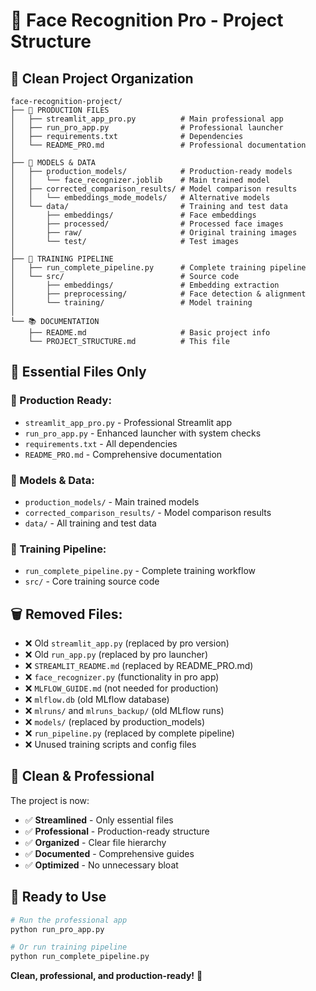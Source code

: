 # 🎯 Face Recognition Pro - Project Structure

## 📁 Clean Project Organization

```
face-recognition-project/
├── 🎯 PRODUCTION FILES
│   ├── streamlit_app_pro.py          # Main professional app
│   ├── run_pro_app.py                # Professional launcher
│   ├── requirements.txt              # Dependencies
│   └── README_PRO.md                 # Professional documentation
│
├── 🤖 MODELS & DATA
│   ├── production_models/            # Production-ready models
│   │   └── face_recognizer.joblib    # Main trained model
│   ├── corrected_comparison_results/ # Model comparison results
│   │   └── embeddings_mode_models/   # Alternative models
│   └── data/                         # Training and test data
│       ├── embeddings/               # Face embeddings
│       ├── processed/                # Processed face images
│       ├── raw/                      # Original training images
│       └── test/                     # Test images
│
├── 🔧 TRAINING PIPELINE
│   ├── run_complete_pipeline.py      # Complete training pipeline
│   └── src/                          # Source code
│       ├── embeddings/               # Embedding extraction
│       ├── preprocessing/            # Face detection & alignment
│       └── training/                 # Model training
│
└── 📚 DOCUMENTATION
    ├── README.md                     # Basic project info
    └── PROJECT_STRUCTURE.md          # This file
```

## 🎯 **Essential Files Only**

### **🚀 Production Ready:**
- `streamlit_app_pro.py` - Professional Streamlit app
- `run_pro_app.py` - Enhanced launcher with system checks
- `requirements.txt` - All dependencies
- `README_PRO.md` - Comprehensive documentation

### **🤖 Models & Data:**
- `production_models/` - Main trained models
- `corrected_comparison_results/` - Model comparison results
- `data/` - All training and test data

### **🔧 Training Pipeline:**
- `run_complete_pipeline.py` - Complete training workflow
- `src/` - Core training source code

## 🗑️ **Removed Files:**
- ❌ Old `streamlit_app.py` (replaced by pro version)
- ❌ Old `run_app.py` (replaced by pro launcher)
- ❌ `STREAMLIT_README.md` (replaced by README_PRO.md)
- ❌ `face_recognizer.py` (functionality in pro app)
- ❌ `MLFLOW_GUIDE.md` (not needed for production)
- ❌ `mlflow.db` (old MLflow database)
- ❌ `mlruns/` and `mlruns_backup/` (old MLflow runs)
- ❌ `models/` (replaced by production_models)
- ❌ `run_pipeline.py` (replaced by complete pipeline)
- ❌ Unused training scripts and config files

## 🎯 **Clean & Professional**

The project is now:
- ✅ **Streamlined** - Only essential files
- ✅ **Professional** - Production-ready structure
- ✅ **Organized** - Clear file hierarchy
- ✅ **Documented** - Comprehensive guides
- ✅ **Optimized** - No unnecessary bloat

## 🚀 **Ready to Use**

```bash
# Run the professional app
python run_pro_app.py

# Or run training pipeline
python run_complete_pipeline.py
```

**Clean, professional, and production-ready!** 🎉
